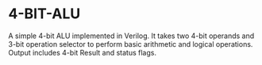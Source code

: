 # 4-BIT-ALU
A simple 4-bit ALU implemented in Verilog. It takes two 4-bit  operands  and 3-bit operation selector to perform basic arithmetic and logical operations. Output includes 4-bit Result and  status flags.
